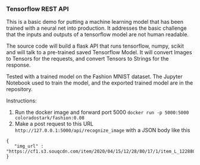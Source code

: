 ### Tensorflow REST API

This is a basic demo for putting a machine learning model that has been trained with a neural net into production. It addresses the basic challenge that the inputs and outputs of a tensorflow model are not human readable.

The source code will build a flask API that runs tensorflow, numpy, scikit and will talk to a pre-trained saved Tensorflow Model. It will convert Images to Tensors for the requests, and convert Tensors to Strings for the response.

Tested with a trained model on the Fashion MNIST dataset. The Jupyter Notebook used to train the model, and the exported trained model are in the repository.

Instructions:

1. Run the docker image and forward port 5000 `docker run -p 5000:5000 coloradostark/fashion:0.08`
2. Make a post request to this URL `http://127.0.0.1:5000/api/recognize_image` with a JSON body like this

```
{
   "img_url" : "https://cf1.s3.souqcdn.com/item/2020/04/15/12/28/80/17/1/item_L_122880171_82d16380e5c8c.jpg"
}
```


 
